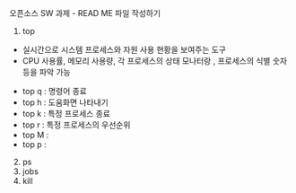 오픈소스 SW 과제 - READ ME 파일 작성하기 
1. top
 -  실시간으로 시스템 프로세스와 자원 사용 현황을 보여주는 도구
 -  CPU 사용률, 메모리 사용량, 각 프로세스의 상태 모나터랑 , 프로세스의 식별 숫자 등을 파악 가능
   + top q : 명령어 종료
   + top h : 도움화면 나타내기
   + top k : 특정 프로세스 종료 
   + top r : 특정 프로세스의 우선순위 
   + top M :
   + top p : 
2. ps
3. jobs
4. kill

